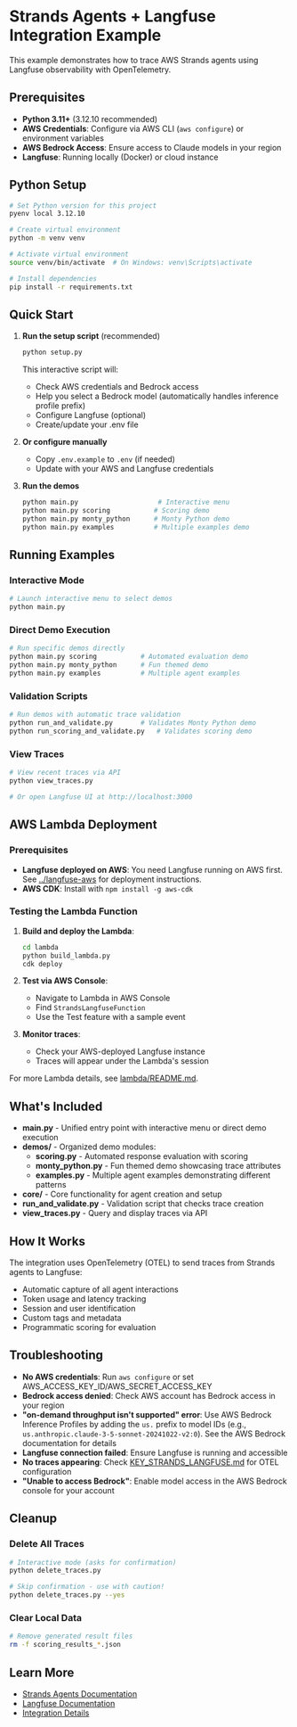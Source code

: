 # Strands Agents + Langfuse Integration Example

This example demonstrates how to trace AWS Strands agents using Langfuse observability with OpenTelemetry.

## Prerequisites

- **Python 3.11+** (3.12.10 recommended)
- **AWS Credentials**: Configure via AWS CLI (`aws configure`) or environment variables
- **AWS Bedrock Access**: Ensure access to Claude models in your region
- **Langfuse**: Running locally (Docker) or cloud instance

## Python Setup

```bash
# Set Python version for this project
pyenv local 3.12.10

# Create virtual environment
python -m venv venv

# Activate virtual environment
source venv/bin/activate  # On Windows: venv\Scripts\activate

# Install dependencies
pip install -r requirements.txt
```

## Quick Start

1. **Run the setup script** (recommended)
   ```bash
   python setup.py
   ```
   This interactive script will:
   - Check AWS credentials and Bedrock access
   - Help you select a Bedrock model (automatically handles inference profile prefix)
   - Configure Langfuse (optional)
   - Create/update your .env file

2. **Or configure manually**
   - Copy `.env.example` to `.env` (if needed)
   - Update with your AWS and Langfuse credentials

3. **Run the demos** 
   ```bash
   python main.py                    # Interactive menu
   python main.py scoring           # Scoring demo
   python main.py monty_python      # Monty Python demo
   python main.py examples          # Multiple examples demo
   ```

## Running Examples

### Interactive Mode
```bash
# Launch interactive menu to select demos
python main.py
```

### Direct Demo Execution
```bash
# Run specific demos directly
python main.py scoring           # Automated evaluation demo
python main.py monty_python      # Fun themed demo
python main.py examples          # Multiple agent examples
```

### Validation Scripts
```bash
# Run demos with automatic trace validation
python run_and_validate.py       # Validates Monty Python demo
python run_scoring_and_validate.py   # Validates scoring demo
```

### View Traces
```bash
# View recent traces via API
python view_traces.py

# Or open Langfuse UI at http://localhost:3000
```


## AWS Lambda Deployment

### Prerequisites
- **Langfuse deployed on AWS**: You need Langfuse running on AWS first. See [../langfuse-aws](../langfuse-aws/) for deployment instructions.
- **AWS CDK**: Install with `npm install -g aws-cdk`

### Testing the Lambda Function

1. **Build and deploy the Lambda**:
   ```bash
   cd lambda
   python build_lambda.py
   cdk deploy
   ```

2. **Test via AWS Console**:
   - Navigate to Lambda in AWS Console
   - Find `StrandsLangfuseFunction`
   - Use the Test feature with a sample event

3. **Monitor traces**:
   - Check your AWS-deployed Langfuse instance
   - Traces will appear under the Lambda's session

For more Lambda details, see [lambda/README.md](lambda/README.md).

## What's Included

- **main.py** - Unified entry point with interactive menu or direct demo execution
- **demos/** - Organized demo modules:
  - **scoring.py** - Automated response evaluation with scoring
  - **monty_python.py** - Fun themed demo showcasing trace attributes
  - **examples.py** - Multiple agent examples demonstrating different patterns
- **core/** - Core functionality for agent creation and setup
- **run_and_validate.py** - Validation script that checks trace creation
- **view_traces.py** - Query and display traces via API

## How It Works

The integration uses OpenTelemetry (OTEL) to send traces from Strands agents to Langfuse:
- Automatic capture of all agent interactions
- Token usage and latency tracking
- Session and user identification
- Custom tags and metadata
- Programmatic scoring for evaluation


## Troubleshooting

- **No AWS credentials**: Run `aws configure` or set AWS_ACCESS_KEY_ID/AWS_SECRET_ACCESS_KEY
- **Bedrock access denied**: Check AWS account has Bedrock access in your region
- **"on-demand throughput isn't supported" error**: Use AWS Bedrock Inference Profiles by adding the `us.` prefix to model IDs (e.g., `us.anthropic.claude-3-5-sonnet-20241022-v2:0`). See the AWS Bedrock documentation for details
- **Langfuse connection failed**: Ensure Langfuse is running and accessible
- **No traces appearing**: Check [KEY_STRANDS_LANGFUSE.md](KEY_STRANDS_LANGFUSE.md) for OTEL configuration
- **"Unable to access Bedrock"**: Enable model access in the AWS Bedrock console for your account


## Cleanup

### Delete All Traces
```bash
# Interactive mode (asks for confirmation)
python delete_traces.py

# Skip confirmation - use with caution!
python delete_traces.py --yes
```

### Clear Local Data
```bash
# Remove generated result files
rm -f scoring_results_*.json
```


## Learn More

- [Strands Agents Documentation](https://strandsagents.com)
- [Langfuse Documentation](https://langfuse.com/docs)
- [Integration Details](KEY_STRANDS_LANGFUSE.md)